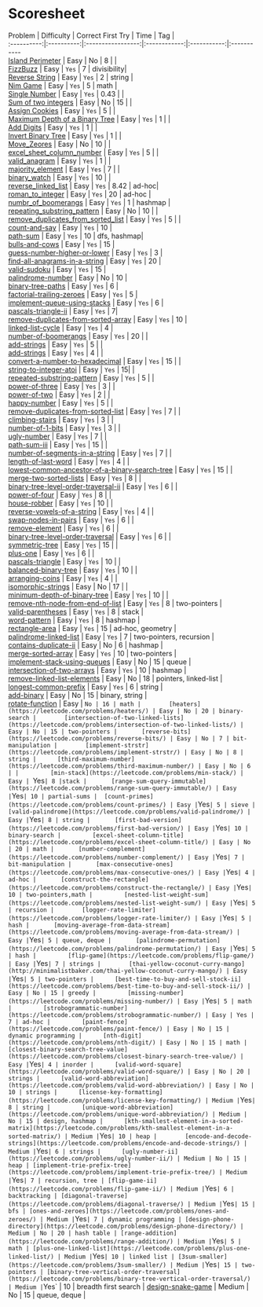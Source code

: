 # Scoresheet				

Problem     | Difficulty | Correct First Try | Time | Tag |		
:----------:|:----------:|:-----------------:|:------------:|:-----------:|:-----------		
 [Island Perimeter](https://leetcode.com/problems/island-perimeter/) | Easy | No | 8 | |		
 [FizzBuzz](https://leetcode.com/problems/fizz-buzz/) | Easy | `Yes` | 7 | divisibility|		
 [Reverse String](https://leetcode.com/problems/reverse-string/) | Easy | `Yes` | 2 | string |		
 [Nim Game](https://leetcode.com/problems/nim-game/) | Easy | `Yes` | 5 | math |		
 [Single Number](https://leetcode.com/problems/single-number/) | Easy | `Yes` | 0.43 | |		
 [Sum of two integers](https://leetcode.com/problems/sum-of-two-integers/) | Easy | No | 15 |  |		
 [Assign Cookies](https://leetcode.com/problems/assign-cookies/) | Easy | `Yes` | 5 |  |		
 [Maximum Depth of a Binary Tree](https://leetcode.com/problems/maximum-depth-of-binary-tree/) | Easy | `Yes` | 1 | |		
 [Add Digits](https://leetcode.com/problems/add-digits/Easy) | Easy | `Yes` | 1 | |		
 [Invert Binary Tree](https://leetcode.com/problems/invert-binary-tree/) | Easy | `Yes` | 1 | |		
 [Move_Zeores](https://leetcode.com/problems/move-zeroes/) | Easy | No | 10 | |		
 [excel_sheet_column_number](https://leetcode.com/problems/excel-sheet-column-number/) | Easy | `Yes` | 5 | |		
 [valid_anagram](https://leetcode.com/problems/valid-anagram/) | Easy | `Yes` | 1 | |		
 [majority_element](https://leetcode.com/problems/majority-element/) | Easy | `Yes` | 7 | |		
 [binary_watch](https://leetcode.com/problems/binary-watch/) | Easy | `Yes` | 10 | |		
 [reverse_linked_list](https://leetcode.com/problems/reverse-linked-list/) | Easy | `Yes` | 8.42 | ad-hoc|		
 [roman_to_integer](https://leetcode.com/problems/roman-to-integer/) | Easy | `Yes` | 20 | ad-hoc |		
 [numbr_of_boomerangs]() | Easy | `Yes` | 1 | hashmap |		
 [repeating_substring_pattern](https://leetcode.com/problems/repeated-substring-pattern/) | Easy | No | 10 | |		
 [remove_duplicates_from_sorted_list](https://leetcode.com/problems/remove-duplicates-from-sorted-list/) | Easy | `Yes` | 5 | |		
 [count-and-say](https://leetcode.com/problems/count-and-say/) | Easy | `Yes` | 10 |		
 [path-sum](https://leetcode.com/problems/path-sum/) | Easy | `Yes` | 10 | dfs, hashmap|		
 [bulls-and-cows](https://leetcode.com/problems/bulls-and-cows/) | Easy | `Yes` | 15 |		
 [guess-number-higher-or-lower](https://leetcode.com/problems/guess-number-higher-or-lower/) | Easy | `Yes` | 3 |		
 [find-all-anagrams-in-a-string](https://leetcode.com/problems/find-all-anagrams-in-a-string/) | Easy | `Yes` | 20 |		
 [valid-sudoku](https://leetcode.com/problems/valid-sudoku/) | Easy | `Yes` | 15 |		
 [palindrome-number](https://leetcode.com/problems/palindrome-number/) | Easy | No | 10 |		
 [binary-tree-paths](https://leetcode.com/problems/binary-tree-paths/) | Easy | `Yes` | 6 |		
 [factorial-trailing-zeroes](https://leetcode.com/problems/factorial-trailing-zeroes/) | Easy | `Yes` | 5 |		
 [implement-queue-using-stacks](https://leetcode.com/problems/implement-queue-using-stacks/) | Easy | `Yes` | 6 |		
 [pascals-triangle-ii](https://leetcode.com/problems/pascals-triangle-ii/) | Easy | `Yes` | 7|		
 [remove-duplicates-from-sorted-array](https://leetcode.com/problems/remove-duplicates-from-sorted-array/) | Easy | `Yes` | 10 |		
 [linked-list-cycle](https://leetcode.com/problems/linked-list-cycle/) | Easy | `Yes` | 4 |		
 [number-of-boomerangs](https://leetcode.com/problems/number-of-boomerangs/) | Easy | `Yes` | 20 | |		
 [add-strings](https://leetcode.com/problems/add-strings/) | Easy | `Yes` | 5 | |		
 [add-strings](https://leetcode.com/problems/add-strings/) | Easy | `Yes` | 4 | |		
 [convert-a-number-to-hexadecimal](https://leetcode.com/problems/convert-a-number-to-hexadecimal/) | Easy | `Yes` | 15 | |		
 [string-to-integer-atoi](https://leetcode.com/problems/string-to-integer-atoi/) | Easy | `Yes` | 15| |		
 [repeated-substring-pattern](https://leetcode.com/problems/repeated-substring-pattern/) | Easy | `Yes` | 5 | |		
 [power-of-three](https://leetcode.com/problems/power-of-three/) | Easy | `Yes` | 3 | |		
 [power-of-two](https://leetcode.com/problems/power-of-two/) | Easy | `Yes` | 2 | |		
 [happy-number](https://leetcode.com/problems/happy-number/) | Easy | `Yes` | 5 | |		
 [remove-duplicates-from-sorted-list](https://leetcode.com/problems/remove-duplicates-from-sorted-list/) | Easy | `Yes` | 7 | |		
 [climbing-stairs](https://leetcode.com/problems/climbing-stairs/) | Easy | `Yes` | 3 | |		
 [number-of-1-bits](https://leetcode.com/problems/number-of-1-bits/) | Easy | `Yes` | 3 | |		
 [ugly-number](https://leetcode.com/problems/ugly-number/) | Easy | `Yes` | 7 | |		
 [path-sum-iii](https://leetcode.com/problems/path-sum-iii/) | Easy | `Yes` | 15 | |		
 [number-of-segments-in-a-string](https://leetcode.com/problems/number-of-segments-in-a-string/) | Easy | `Yes` | 7 | |		
 [length-of-last-word](https://leetcode.com/problems/length-of-last-word/) | Easy | `Yes` | 4 | |		
 [lowest-common-ancestor-of-a-binary-search-tree](https://leetcode.com/problems/lowest-common-ancestor-of-a-binary-search-tree/) | Easy | `Yes` | 15 | |		
 [merge-two-sorted-lists](https://leetcode.com/problems/merge-two-sorted-lists/) | Easy | `Yes` | 8 | |		
 [binary-tree-level-order-traversal-ii](https://leetcode.com/problems/binary-tree-level-order-traversal-ii/) | Easy | `Yes` | 6 | |		
 [power-of-four](https://leetcode.com/problems/power-of-four/) | Easy | `Yes` | 8 | |		
 [house-robber](https://leetcode.com/problems/house-robber/) | Easy | `Yes` | 10 | |		
 [reverse-vowels-of-a-string](https://leetcode.com/problems/reverse-vowels-of-a-string/) | Easy | `Yes` | 4 | |		
 [swap-nodes-in-pairs](https://leetcode.com/problems/swap-nodes-in-pairs/) | Easy | `Yes` | 6 | |		
 [remove-element](https://leetcode.com/problems/remove-element/) | Easy | `Yes` | 6 | |		
 [binary-tree-level-order-traversal](https://leetcode.com/problems/binary-tree-level-order-traversal/) | Easy | `Yes` | 6 | |		
 [symmetric-tree](https://leetcode.com/problems/symmetric-tree/) | Easy | `Yes` | 15 | |		
 [plus-one](https://leetcode.com/problems/plus-one/) | Easy | `Yes` | 6 | |		
 [pascals-triangle](https://leetcode.com/problems/pascals-triangle/) | Easy | `Yes` | 10 | |		
 [balanced-binary-tree](https://leetcode.com/problems/balanced-binary-tree/) | Easy | `Yes` | 10 | |		
 [arranging-coins](https://leetcode.com/problems/arranging-coins/) | Easy | `Yes` | 4 | |		
 [isomorphic-strings](https://leetcode.com/problems/isomorphic-strings/) | Easy | No | 17 | |		
 [minimum-depth-of-binary-tree](https://leetcode.com/problems/minimum-depth-of-binary-tree/) | Easy | `Yes` | 10 | |		
 [remove-nth-node-from-end-of-list](https://leetcode.com/problems/remove-nth-node-from-end-of-list/) | Easy | `Yes` | 8 | two-pointers |		
 [valid-parentheses](https://leetcode.com/problems/valid-parentheses/) | Easy | `Yes` | 8 | stack |		
 [word-pattern](https://leetcode.com/problems/word-pattern/) | Easy | `Yes` | 8 | hashmap |		
 [rectangle-area](https://leetcode.com/problems/rectangle-area/) | Easy | `Yes` | 15 | ad-hoc, geometry |		
 [palindrome-linked-list](https://leetcode.com/problems/palindrome-linked-list/) | Easy | `Yes` | 7 | two-pointers, recursion |		
[contains-duplicate-ii](https://leetcode.com/problems/contains-duplicate-ii/) | Easy | No | 6 | hashmap |		
[merge-sorted-array](https://leetcode.com/problems/merge-sorted-array/) | Easy | `Yes` | 10 | two-pointers |		
[implement-stack-using-queues](https://leetcode.com/problems/implement-stack-using-queues/) | Easy | No | 15 | queue |		
[intersection-of-two-arrays](https://leetcode.com/problems/intersection-of-two-arrays/) | Easy | `Yes` | 10 | hashmap |		
[remove-linked-list-elements](https://leetcode.com/problems/remove-linked-list-elements/) | Easy | No | 18 | pointers, linked-list |		
 [longest-common-prefix](https://leetcode.com/problems/longest-common-prefix/) | Easy | `Yes` | 6 | string |		
 [add-binary](https://leetcode.com/problems/add-binary/) | Easy | No | 15 | binary, string |		
 [rotate-function](https://leetcode.com/problems/rotate-function/) | Easy | `No | 16 | math |		
 [heaters](https://leetcode.com/problems/heaters/) | Easy | No | 20 | binary-search |		
 [intersection-of-two-linked-lists](https://leetcode.com/problems/intersection-of-two-linked-lists/) | Easy | No | 15 | two-pointers |		
 [reverse-bits](https://leetcode.com/problems/reverse-bits/) | Easy | No | 7 | bit-manipulation |		
 [implement-strstr](https://leetcode.com/problems/implement-strstr/) | Easy | No | 8 | string |		
 [third-maximum-number](https://leetcode.com/problems/third-maximum-number/) | Easy | No | 6 | |		
 [min-stack](https://leetcode.com/problems/min-stack/) | Easy | `Yes` | 8 |stack |		
 [range-sum-query-immutable](https://leetcode.com/problems/range-sum-query-immutable/) | Easy | `Yes` | 10 | partial-sums |	
 [count-primes](https://leetcode.com/problems/count-primes/) | Easy | `Yes` | 5 | sieve |		
 [valid-palindrome](https://leetcode.com/problems/valid-palindrome/) | Easy | `Yes` | 8 | string |		
 [first-bad-version](https://leetcode.com/problems/first-bad-version/) | Easy | `Yes` | 10 | binary-search |		
 [excel-sheet-column-title](https://leetcode.com/problems/excel-sheet-column-title/) | Easy | No | 20 | math |		
 [number-complement](https://leetcode.com/problems/number-complement/) | Easy | `Yes` | 7 | bit-manipulation |		
 [max-consecutive-ones](https://leetcode.com/problems/max-consecutive-ones/) | Easy | `Yes` | 4 | ad-hoc |		
 [construct-the-rectangle](https://leetcode.com/problems/construct-the-rectangle/) | Easy | `Yes` | 10 | two-pointers,math |		
 [nested-list-weight-sum](https://leetcode.com/problems/nested-list-weight-sum/) | Easy | `Yes` | 5 | recursion |		
 [logger-rate-limiter](https://leetcode.com/problems/logger-rate-limiter/) | Easy | `Yes` | 5 | hash |		
 [moving-average-from-data-stream](https://leetcode.com/problems/moving-average-from-data-stream/) | Easy | `Yes` | 5 | queue, deque |		
 [palindrome-permutation](https://leetcode.com/problems/palindrome-permutation/) | Easy | `Yes` | 5 | hash |		
 [flip-game](https://leetcode.com/problems/flip-game/) | Easy | `Yes` | 7 | strings |		
 [thai-yellow-coconut-curry-mango](http://minimalistbaker.com/thai-yellow-coconut-curry-mango/) | Easy | `Yes` | 5 | two-pointers |		
 [best-time-to-buy-and-sell-stock-ii](https://leetcode.com/problems/best-time-to-buy-and-sell-stock-ii/) | Easy | No | 15 | greedy |		
 [missing-number](https://leetcode.com/problems/missing-number/) | Easy | `Yes` | 5 | math |		
 [strobogrammatic-number](https://leetcode.com/problems/strobogrammatic-number/) | Easy | Yes | 7 | ad-hoc |		
 [paint-fence](https://leetcode.com/problems/paint-fence/) | Easy | No | 15 | dynamic programming |		
 [nth-digit](https://leetcode.com/problems/nth-digit/) | Easy | No | 15 | math |		
 [closest-binary-search-tree-value](https://leetcode.com/problems/closest-binary-search-tree-value/) | Easy | `Yes` | 4 | inorder |		
 [valid-word-square](https://leetcode.com/problems/valid-word-square/) | Easy | No | 20 | strings |		
 [valid-word-abbreviation](https://leetcode.com/problems/valid-word-abbreviation/) | Easy | No | 10 | strings |		
 [license-key-formatting](https://leetcode.com/problems/license-key-formatting/) | Medium | `Yes` | 8 | string |		
 [unique-word-abbreviation](https://leetcode.com/problems/unique-word-abbreviation/) | Medium | No | 15 | design, hashmap |		
 [kth-smallest-element-in-a-sorted-matrix](https://leetcode.com/problems/kth-smallest-element-in-a-sorted-matrix/) | Medium | `Yes` | 10 | heap |		
 [encode-and-decode-strings](https://leetcode.com/problems/encode-and-decode-strings/) | Medium | `Yes` | 6 | strings |		
 [ugly-number-ii](https://leetcode.com/problems/ugly-number-ii/) | Medium | No | 15 | heap |
 [implement-trie-prefix-tree](https://leetcode.com/problems/implement-trie-prefix-tree/) | Medium | `Yes` | 7 | recursion, tree |
[flip-game-ii](https://leetcode.com/problems/flip-game-ii/) | Medium | `Yes` | 6 | backtracking |
[diagonal-traverse](https://leetcode.com/problems/diagonal-traverse/) | Medium | `Yes` | 15 | bfs |
[ones-and-zeroes](https://leetcode.com/problems/ones-and-zeroes/) | Medium | `Yes` | 7 | dynamic programming |
[design-phone-directory](https://leetcode.com/problems/design-phone-directory/) | Medium | No | 20 | hash table |
[range-addition](https://leetcode.com/problems/range-addition/) | Medium | `Yes` | 5 | math |
[plus-one-linked-list](https://leetcode.com/problems/plus-one-linked-list/) | Medium | `Yes` | 10 | linked list |
[3sum-smaller](https://leetcode.com/problems/3sum-smaller/) | Medium | `Yes` | 15 | two-pointers |
[binary-tree-vertical-order-traversal](https://leetcode.com/problems/binary-tree-vertical-order-traversal/) | Medium | `Yes` | 10 | breadth first search |
[design-snake-game](https://leetcode.com/problems/design-snake-game/) | Medium | No | 15 | queue, deque |
